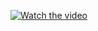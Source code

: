 [![Watch the video](ihttps://img.youtube.com/vi/JDQ1kJDeUwk/maxresdefault.jpg)](https://youtu.be/JDQ1kJDeUwk)
